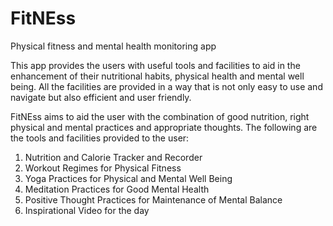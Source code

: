 # FitNEss
Physical fitness and mental health monitoring app

This app provides the users with useful tools and facilities to aid in the enhancement of their nutritional habits, physical health and mental well being.
All the facilities are provided in a way that is not only easy to use and navigate but also efficient and user friendly.

FitNEss aims to aid the user with the combination of good nutrition, right physical and mental practices and appropriate thoughts.
The following are the tools and facilities provided to the user:
1) Nutrition and Calorie Tracker and Recorder
2) Workout Regimes for Physical Fitness
3) Yoga Practices for Physical and Mental Well Being
4) Meditation Practices for Good Mental Health
5) Positive Thought Practices for Maintenance of Mental Balance
6) Inspirational Video for the day



